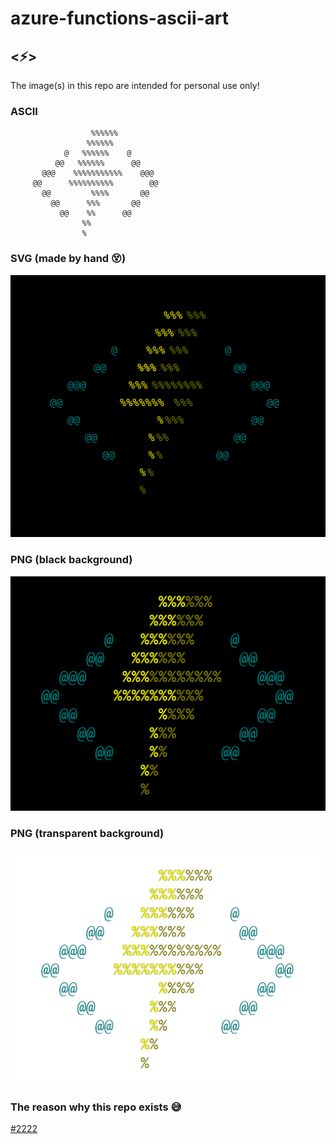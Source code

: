 # azure-functions-ascii-art
## <⚡>

The image(s) in this repo are intended for personal use only!

### ASCII

```
                  %%%%%%
                 %%%%%%
            @   %%%%%%    @
          @@   %%%%%%      @@
       @@@    %%%%%%%%%%%    @@@
     @@      %%%%%%%%%%        @@
       @@         %%%%       @@
         @@      %%%       @@
           @@    %%      @@
                %%
                %
```

### SVG (made by hand 😵)
![](azurefunctions-ascii.svg)

### PNG (black background)
![](azurefunctions-ascii-blackbg.png)


### PNG (transparent background)
![](azurefunctions-ascii-transparentbg.png)

### The reason why this repo exists 😅
[#2222](https://github.com/Azure/azure-functions-core-tools/issues/2222)